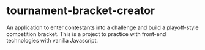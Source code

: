 # tournament-bracket-creator
An application to enter contestants into a challenge and build a playoff-style competition bracket. This is a project to practice with front-end technologies with vanilla Javascript. 
